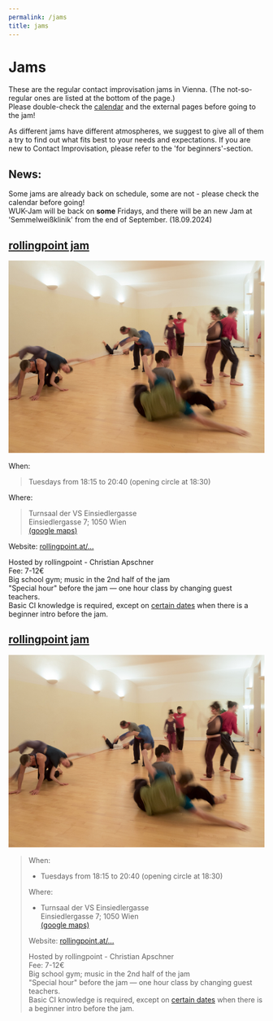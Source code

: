 ```yaml
---
permalink: /jams
title: jams
---
```

<div class="importantbox">

# Jams

These are the regular contact improvisation jams in Vienna. (The not-so-regular ones are listed at the bottom of the page.)\
Please double-check the [calendar](/calendar) and the external pages before going to the jam!  

As different jams have different atmospheres, we suggest to give all of them a try to find out what fits best to your needs and expectations. If you are new to Contact Improvisation, please refer to the 'for beginners'-section.

## News:

Some jams are already back on schedule, some are not - please check the calendar before going!\
WUK-Jam will be back on **some** Fridays, and there will be an new Jam at 'Semmelweißklinik' from the end of September. (18.09.2024)

</div>

<div class="boxed">

## [rollingpoint jam](https://rollingpoint.at/jams)

![People moving in a jam space](/images/content/jam-rollingpoint.jpeg)

When:

> Tuesdays from 18:15 to 20:40 (opening circle at 18:30)

Where:

> Turnsaal der VS Einsiedlergasse\
> Einsiedlergasse 7; 1050 Wien\
> [(google maps)](https://goo.gl/maps/axnnJsAcbr5xyqnA7)

Website: [rollingpoint.at/...](https://rollingpoint.at/jams)

Hosted by rollingpoint - Christian Apschner\
Fee: 7-12€\
Big school gym; music in the 2nd half of the jam\
"Special hour" before the jam — one hour class by
changing guest teachers.\
Basic CI knowledge is required, except on
[certain dates](https://rollingpoint.at/jams) when
there is a beginner intro before the jam.

</div>

<div class="boxed">

## [rollingpoint jam](https://rollingpoint.at/jams)

![People moving in a jam space](/images/content/jam-rollingpoint.jpeg)

> When:  
>
> * Tuesdays from 18:15 to 20:40 (opening circle at 18:30)
>
> Where:  
>
> * Turnsaal der VS Einsiedlergasse\
>   Einsiedlergasse 7; 1050 Wien\
>   [(google maps)](https://goo.gl/maps/axnnJsAcbr5xyqnA7)
>
> Website: [rollingpoint.at/...](https://rollingpoint.at/jams)
>
> Hosted by rollingpoint - Christian Apschner\
> Fee: 7-12€\
> Big school gym; music in the 2nd half of the jam\
> "Special hour" before the jam — one hour class by
> changing guest teachers.\
> Basic CI knowledge is required, except on
> [certain dates](https://rollingpoint.at/jams) when
> there is a beginner intro before the jam.

</div>
